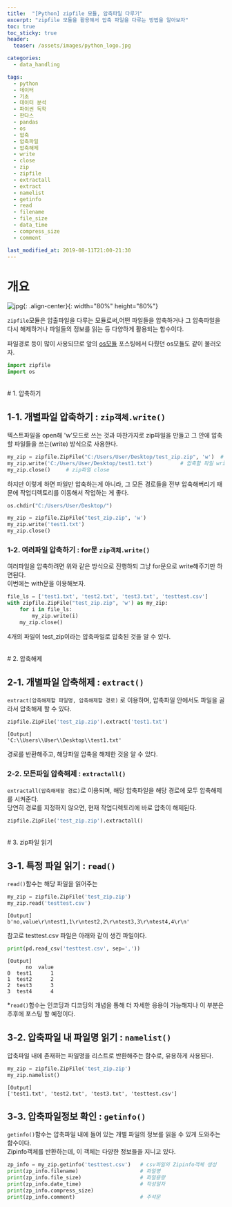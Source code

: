 ```yaml
---
title:  "[Python] zipfile 모듈, 압축파일 다루기"
excerpt: "zipfile 모듈을 활용해서 압축 파일을 다루는 방법을 알아보자"
toc: true
toc_sticky: true
header:
  teaser: /assets/images/python_logo.jpg

categories:
  - data_handling

tags:
  - python
  - 데이터
  - 기초
  - 데이터 분석
  - 파이썬 독학
  - 판다스
  - pandas
  - os
  - 압축
  - 압축파일
  - 압축해제
  - write
  - close
  - zip
  - zipfile
  - extractall
  - extract
  - namelist
  - getinfo
  - read
  - filename
  - file_size
  - data_time
  - compress_size
  - comment

last_modified_at: 2019-08-11T21:00-21:30
---
```


# 개요  

![jpg](/assets/images/python_logo.jpg){: .align-center}{: width="80%" height="80%"}  

`zipfile`모듈은 압출파일을 다루는 모듈로써,어떤 파일들을 압축하거나 그 압축파일을 다시 해제하거나 파일들의 정보를 읽는 등 다양하게 활용되는 함수이다.  

파일경로 등이 많이 사용되므로 앞의 [os모듈](https://yganalyst.github.io/data_handling/memo_1/) 포스팅에서 다뤘던 os모듈도 같이 불러오자.  

```python
import zipfile
import os
```

  
<br/>
# 1. 압축하기  
  
## 1-1. 개별파일 압축하기 : `zip객체.write()`  

텍스트파일을 open해 'w'모드로 쓰는 것과 마찬가지로 zip파일을 만들고 그 안에 압축할 파일들을 쓰는(write) 방식으로 사용한다.  

```python
my_zip = zipfile.ZipFile("C:/Users/User/Desktop/test_zip.zip", 'w')  # zip파일 쓰기모드
my_zip.write('C:/Users/User/Desktop/test1.txt')         # 압축할 파일 write
my_zip.close()     # zip파일 close
```

하지만 이렇게 하면 파일만 압축하는게 아니라, 그 모든 경로들을 전부 압축해버리기 때문에 작업디렉토리를 이동해서 작업하는 게 좋다.  

```python
os.chdir("C:/Users/User/Desktop/")

my_zip = zipfile.ZipFile("test_zip.zip", 'w')
my_zip.write('test1.txt')
my_zip.close()
```

### 1-2. 여러파일 압축하기 : for문 `zip객체.write()`  

여러파일을 압축하려면 위와 같은 방식으로 진행하되 그냥 for문으로 write해주기만 하면된다.  
이번에는 with문을 이용해보자.  

```python
file_ls = ['test1.txt', 'test2.txt', 'test3.txt', 'testtest.csv']
with zipfile.ZipFile("test_zip.zip", 'w') as my_zip:
    for i in file_ls:
        my_zip.write(i)
    my_zip.close()
```

4개의 파일이 test_zip이라는 압축파일로 압축된 것을 알 수 있다.  

  
<br/>
# 2. 압축해제  
  
## 2-1. 개별파일 압축해제 : `extract()`  

`extract(압축해제할 파일명, 압축해제할 경로)` 로 이용하며, 압축파일 안에서도 파일을 골라서 압축해제 할 수 있다.  

```python
zipfile.ZipFile('test_zip.zip').extract('test1.txt')
```
	[Output]
    'C:\\Users\\User\\Desktop\\test1.txt'

경로를 반환해주고, 해당파일 압축을 해제한 것을 알 수 있다.  


### 2-2. 모든파일 압축해제 : `extractall()`  

`extractall(압축해제할 경로)`로 이용되며, 해당 압축파일을 해당 경로에 모두 압축해제를 시켜준다.  
당연히 경로를 지정하지 않으면, 현재 작업디렉토리에 바로 압축이 해제된다.  

```python
zipfile.ZipFile('test_zip.zip').extractall()
```

  
<br/>
# 3. zip파일 읽기  
  
## 3-1. 특정 파일 읽기 :  `read()`  

`read()`함수는 해당 파일을 읽어주는

```python
my_zip = zipfile.ZipFile('test_zip.zip')
my_zip.read('testtest.csv')
```
	[Output]
    b'no,value\r\ntest1,1\r\ntest2,2\r\ntest3,3\r\ntest4,4\r\n'

참고로 testtest.csv 파일은 아래와 같이 생긴 파일이다.  

```python
print(pd.read_csv('testtest.csv', sep=','))
```
	[Output]
          no  value
    0  test1      1
    1  test2      2
    2  test3      3
    3  test4      4

*`read()`함수는 인코딩과 디코딩의 개념을 통해 더 자세한 응용이 가능해지나 이 부분은 추후에 포스팅 할 예정이다.  

  
## 3-2. 압축파일 내 파일명 읽기 : `namelist()` 

압축파일 내에 존재하는 파일명을 리스트로 반환해주는 함수로, 유용하게 사용된다.  

```python
my_zip = zipfile.ZipFile('test_zip.zip')
my_zip.namelist()
```
	[Output]
    ['test1.txt', 'test2.txt', 'test3.txt', 'testtest.csv']
    
  
## 3-3. 압축파일정보 확인 : `getinfo()`  

`getinfo()`함수는 압축파일 내에 들어 있는 개별 파일의 정보를 읽을 수 있게 도와주는 함수이다.  
Zipinfo객체를 반환하는데, 이 객체는 다양한 정보들을 지니고 있다.  

```python
zp_info = my_zip.getinfo('testtest.csv')   # csv파일의 Zipinfo객체 생성
print(zp_info.filename)                    # 파일명
print(zp_info.file_size)                   # 파일용량
print(zp_info.date_time)                   # 작성일자
print(zp_info.compress_size)               
print(zp_info.comment)                     # 주석문
```

